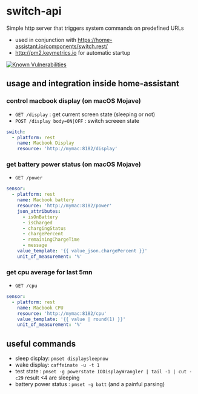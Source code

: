 # switch-api

Simple http server that triggers system commands on predefined URLs

- used in conjunction with <https://home-assistant.io/components/switch.rest/>
- <http://pm2.keymetrics.io> for automatic startup

[![Known Vulnerabilities](https://snyk.io/test/github/ycardon/switch-api/badge.svg)](https://snyk.io/test/github/ycardon/switch-api)

## usage and integration inside home-assistant

### control macbook display (on macOS Mojave)

- `GET /display` : get current screen state (sleeping or not)
- `POST /display body=ON|OFF` : switch screeen state

```yaml
switch:
  - platform: rest
    name: Macbook Display
    resource: 'http://mymac:8182/display'
```

### get battery power status (on macOS Mojave)

- `GET /power`

```yaml
sensor:
  - platform: rest
    name: Macbook battery
    resource: 'http://mymac:8182/power'
    json_attributes:
      - isOnBattery
      - isCharged
      - chargingStatus
      - chargePercent
      - remainingChargeTime
      - message
    value_template: '{{ value_json.chargePercent }}'
    unit_of_measurement: '%'
```

### get cpu average for last 5mn

- `GET /cpu`

```yaml
sensor:
  - platform: rest
    name: Macbook CPU
    resource: 'http://mymac:8182/cpu'
    value_template: '{{ value | round(1) }}'
    unit_of_measurement: '%'
```

## useful commands

- sleep display: `pmset displaysleepnow`
- wake display: `caffeinate -u -t 1`
- test state : `pmset -g powerstate IODisplayWrangler | tail -1 | cut -c29` result <4 are sleeping
- battery power status : `pmset -g batt` (and a painful parsing)
